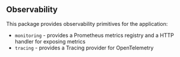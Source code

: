 ## Observability

This package provides observability primitives for the application:

- `monitoring` - provides a Prometheus metrics registry and a HTTP handler for exposing metrics
- `tracing` - provides a Tracing provider for OpenTelemetry
